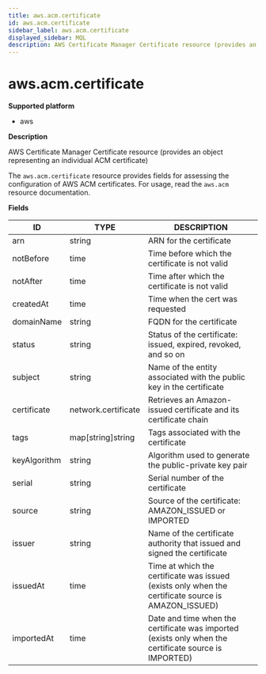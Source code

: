 ```yaml
---
title: aws.acm.certificate
id: aws.acm.certificate
sidebar_label: aws.acm.certificate
displayed_sidebar: MQL
description: AWS Certificate Manager Certificate resource (provides an object representing an individual ACM certificate)
---
```


# aws.acm.certificate

**Supported platform**

- aws

**Description**

AWS Certificate Manager Certificate resource (provides an object representing an individual ACM certificate)

The `aws.acm.certificate` resource provides fields for assessing the configuration of AWS ACM certificates. For usage, read the `aws.acm` resource documentation.

**Fields**

| ID           | TYPE                | DESCRIPTION                                                                                           |
| ------------ | ------------------- | ----------------------------------------------------------------------------------------------------- |
| arn          | string              | ARN for the certificate                                                                               |
| notBefore    | time                | Time before which the certificate is not valid                                                        |
| notAfter     | time                | Time after which the certificate is not valid                                                         |
| createdAt    | time                | Time when the cert was requested                                                                      |
| domainName   | string              | FQDN for the certificate                                                                              |
| status       | string              | Status of the certificate: issued, expired, revoked, and so on                                        |
| subject      | string              | Name of the entity associated with the public key in the certificate                                  |
| certificate  | network.certificate | Retrieves an Amazon-issued certificate and its certificate chain                                      |
| tags         | map[string]string   | Tags associated with the certificate                                                                  |
| keyAlgorithm | string              | Algorithm used to generate the public-private key pair                                                |
| serial       | string              | Serial number of the certificate                                                                      |
| source       | string              | Source of the certificate: AMAZON_ISSUED or IMPORTED                                                  |
| issuer       | string              | Name of the certificate authority that issued and signed the certificate                              |
| issuedAt     | time                | Time at which the certificate was issued (exists only when the certificate source is AMAZON_ISSUED)   |
| importedAt   | time                | Date and time when the certificate was imported (exists only when the certificate source is IMPORTED) |
